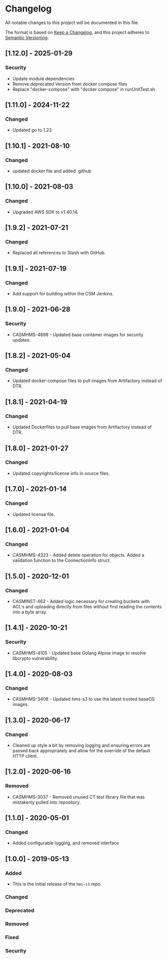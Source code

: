 # Changelog

All notable changes to this project will be documented in this file.

The format is based on [Keep a Changelog](https://keepachangelog.com/en/1.0.0/),
and this project adheres to [Semantic Versioning](https://semver.org/spec/v2.0.0.html).

## [1.12.0] - 2025-01-29

### Security

- Update module dependencies
- Remove deprecated Version from docker compose files
- Replace "docker-compose" with "docker compose" in runUnitTest.sh

## [1.11.0] - 2024-11-22

### Changed

- Updated go to 1.23

## [1.10.1] - 2021-08-10

### Changed

- updated docker file and added .github

## [1.10.0] - 2021-08-03

### Changed

- Upgraded AWS SDK to v1.40.14.

## [1.9.2] - 2021-07-21

### Changed

- Replaced all references to Stash with GitHub.

## [1.9.1] - 2021-07-19

### Changed

- Add support for building within the CSM Jenkins.

## [1.9.0] - 2021-06-28

### Security

- CASMHMS-4898 - Updated base container images for security updates.

## [1.8.2] - 2021-05-04

### Changed

- Updated docker-compose files to pull images from Artifactory instead of DTR.

## [1.8.1] - 2021-04-19

### Changed

- Updated Dockerfiles to pull base images from Artifactory instead of DTR.

## [1.8.0] - 2021-01-27

### Changed

- Updated copyrights/license info in source files.

## [1.7.0] - 2021-01-14

### Changed

- Updated license file.

## [1.6.0] - 2021-01-04

### Changed

- CASMHMS-4323 - Added delete operation for objects. Added a validation function to the ConnectionInfo struct.

## [1.5.0] - 2020-12-01

### Changed

- CASMINST-462 - Added logic necessary for creating buckets with ACL's and uploading directly from files without first reading the contents into a byte array.

## [1.4.1] - 2020-10-21

### Security

- CASMHMS-4105 - Updated base Golang Alpine image to resolve libcrypto vulnerability.

## [1.4.0] - 2020-08-03

### Changed

- CASMHMS-3408 - Updated hms-s3 to use the latest trusted baseOS images.

## [1.3.0] - 2020-06-17

### Changed

- Cleaned up style a bit by removing logging and ensuring errors are passed back appropriately and allow for the override of the default HTTP client.

## [1.2.0] - 2020-06-16

### Removed

- CASMHMS-3037 - Removed unused CT test library file that was mistakenly pulled into repository.

## [1.1.0] - 2020-05-01

### Changed

- Added configurable logging, and removed interface

## [1.0.0] - 2019-05-13

### Added

- This is the initial release of the `hms-s3` repo.

### Changed

### Deprecated

### Removed

### Fixed

### Security
